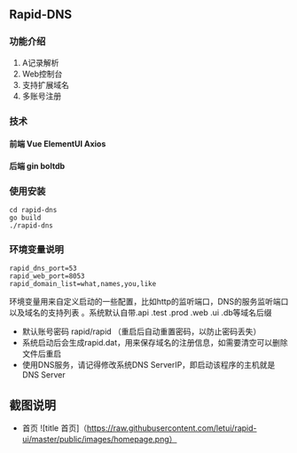 ## Rapid-DNS
### 功能介绍
1. A记录解析
2. Web控制台
3. 支持扩展域名
4. 多账号注册

### 技术
#### 前端 Vue ElementUI Axios
#### 后端 gin boltdb

### 使用安装

    cd rapid-dns
    go build
    ./rapid-dns

### 环境变量说明
    rapid_dns_port=53
    rapid_web_port=8053
    rapid_domain_list=what,names,you,like
环境变量用来自定义启动的一些配置，比如http的监听端口，DNS的服务监听端口以及域名的支持列表
。系统默认自带.api .test .prod .web .ui .db等域名后缀

- 默认账号密码 rapid/rapid （重启后自动重置密码，以防止密码丢失）
- 系统启动后会生成rapid.dat，用来保存域名的注册信息，如需要清空可以删除文件后重启
- 使用DNS服务，请记得修改系统DNS ServerIP，即启动该程序的主机就是DNS Server

## 截图说明

- 首页
![title 首页]（https://raw.githubusercontent.com/letui/rapid-ui/master/public/images/homepage.png）